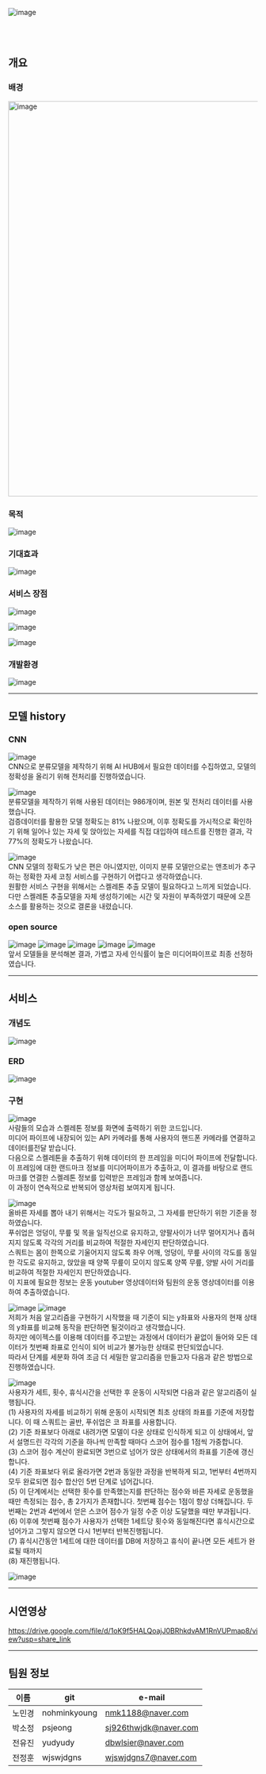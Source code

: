
![image](https://user-images.githubusercontent.com/111229365/218354678-f64779ed-6b8c-402b-8014-b8363ef3ab0e.png)

<br><br>

## 개요

### 배경
<img width="797" alt="image" src="https://user-images.githubusercontent.com/111229365/218349224-38c751d0-a75d-4557-a230-aacd7934c948.png">

### 목적
![image](https://user-images.githubusercontent.com/111229365/218353342-ad594467-e74b-48f4-9765-524008713791.png)

### 기대효과
![image](https://user-images.githubusercontent.com/111229365/218353404-eb81a3bb-5db6-4d32-aace-7a5807614c7e.png)

### 서비스 장점
![image](https://user-images.githubusercontent.com/111229365/218353437-6d820eca-85e9-4759-83fa-e059d6a973e2.png)

![image](https://user-images.githubusercontent.com/111229365/218353478-23fb796f-5db4-4e4b-8512-fcf427a8f3e2.png)

![image](https://user-images.githubusercontent.com/111229365/218349599-92425b18-42b1-4f66-9338-8be622e9bd1b.png)

### 개발환경
![image](https://user-images.githubusercontent.com/111229365/218353522-d2152f74-1186-47ef-8081-389c70f12a1b.png)

***
## 모델 history

### CNN

![image](https://user-images.githubusercontent.com/111229365/218353555-a7caf5e6-0d36-4629-a69f-189327e78eb5.png)
<br>CNN으로 분류모델을 제작하기 위해 AI HUB에서 필요한 데이터를 수집하였고, 모델의 정확성을 올리기 위해 전처리를 진행하였습니다.


![image](https://user-images.githubusercontent.com/111229365/218353591-0c74545c-67b7-47e6-a97a-44ea212e92b0.png)
<br>분류모델을 제작하기 위해 사용된 데이터는 986개이며, 원본 및 전처리 데이터를 사용했습니다.
<br>검증데이터를 활용한 모델 정확도는 81% 나왔으며, 이후 정확도를 가시적으로 확인하기 위해 일어나 있는 자세 및 앉아있는 자세를 직접 대입하여 테스트를 진행한 결과, 각 77%의 정확도가 나왔습니다.


![image](https://user-images.githubusercontent.com/111229365/218353633-94552a2f-8a3e-46ee-b55c-29888c230b2f.png)
<br>CNN 모델의 정확도가 낮은 편은 아니였지만, 이미지 분류 모델만으로는 앤초비가 추구하는 정확한 자세 코칭 서비스를 구현하기 어렵다고 생각하였습니다. 
<br>원활한 서비스 구현을 위해서는 스켈레톤 추출 모델이 필요하다고 느끼게 되었습니다. 
<br>다만 스켈레톤 추출모델을 자체 생성하기에는 시간 및 자원이 부족하였기 때문에 오픈 소스를 활용하는 것으로 결론을 내렸습니다.


### open source
![image](https://user-images.githubusercontent.com/111229365/218353671-9d6daf9e-6d88-4d15-b060-a561ed2d2609.png)
![image](https://user-images.githubusercontent.com/111229365/218353713-790fe2aa-d135-4e35-b790-217b6eb865f2.png)
![image](https://user-images.githubusercontent.com/111229365/218353747-42eead56-b884-43de-b42c-d1f568ecdbf6.png)
![image](https://user-images.githubusercontent.com/111229365/218353775-3539fe96-7f80-4aa1-bcea-fd5271668052.png)
![image](https://user-images.githubusercontent.com/111229365/218353808-6d143258-dc3e-403d-83f4-e37a1e786627.png)
<br>앞서 모델들을 분석해본 결과, 가볍고 자세 인식률이 높은 미디어파이프로 최종 선정하였습니다.

***
## 서비스 
### 개념도
![image](https://user-images.githubusercontent.com/111229365/218353927-d201dd6b-d9a5-43b2-9692-c24d5b7e46ae.png)

### ERD
![image](https://user-images.githubusercontent.com/111229365/218350964-f09f8943-8b70-4e41-9a33-2004008c90c9.png)

### 구현
![image](https://user-images.githubusercontent.com/111229365/218350998-04084a05-4737-4c9d-bac4-a17f36d551d4.png)
<br>사람들의 모습과 스켈레톤 정보를 화면에 출력하기 위한 코드입니다.
<br>미디어 파이프에 내장되어 있는 API 카메라를 통해 사용자의 핸드폰 카메라를 연결하고 데이터를전달 받습니다. 
<br>다음으로 스켈레톤을 추출하기 위해 데이터의 한 프레임을 미디어 파이프에 전달합니다. 
<br>이 프레임에 대한 랜드마크 정보를 미디어파이프가 추출하고, 이 결과를 바탕으로 랜드마크를 연결한 스켈레톤 정보를 입력받은 프레임과 함께 보여줍니다.
<br>이 과정이 연속적으로 반복되어 영상처럼 보여지게 됩니다.


![image](https://user-images.githubusercontent.com/111229365/218353976-0fa2354c-366b-4296-80eb-1907ed397be9.png)
<br>올바른 자세를 뽑아 내기 위해서는 각도가 필요하고, 그 자세를 판단하기 위한 기준을 정하였습니다.
<br>푸쉬업은 엉덩이, 무릎 및 목을 일직선으로 유지하고, 양팔사이가 너무 멀어지거나 좁혀지지 않도록 각각의 거리를 비교하여 적절한 자세인지 판단하였습니다.
<br>스쿼트는 몸이 한쪽으로 기울어지지 않도록 좌우 어깨, 엉덩이, 무릎 사이의 각도를 동일한 각도로 유지하고, 앉았을 때 양쪽 무릎이 모이지 않도록 양쪽 무릎, 양발 사이 거리를 비교하여 적절한 자세인지 판단하였습니다.
<br>이 지표에 필요한 정보는 운동 youtuber 영상데이터와 팀원의 운동 영상데이터를 이용하여 추출하였습니다.


![image](https://user-images.githubusercontent.com/111229365/218354037-e5274afa-f73d-4a74-9968-78570c8767a0.png)
![image](https://user-images.githubusercontent.com/111229365/218354094-002231a6-a5cb-484c-ad67-dd89d30bf062.png)
<br>저희가 처음 알고리즘을 구현하기 시작했을 때 기준이 되는 y좌표와 사용자의 현재 상태의 y좌표를 비교해 동작을 판단하면 될것이라고 생각했습니다. 
<br>하지만 에이젝스를 이용해 데이터를 주고받는 과정에서 데이터가 끝없이 들어와 모든 데이터가 첫번째 좌표로 인식이 되어 비교가 불가능한 상태로 판단되었습니다.
<br>따라서 단계를 세분화 하여 조금 더 세밀한 알고리즘을 만들고자 다음과 같은 방법으로 진행하였습니다.


![image](https://user-images.githubusercontent.com/111229365/218351115-32e78e63-87c0-4d1e-bba9-d446a09594bb.png)
<br>사용자가 세트, 횟수, 휴식시간을 선택한 후 운동이 시작되면 다음과 같은 알고리즘이 실행됩니다. 
<br>(1) 사용자의 자세를 비교하기 위해 운동이 시작되면 최초 상태의 좌표를 기준에 저장합니다. 이 때 스쿼트는 골반, 푸쉬업은 코 좌표를 사용합니다. 
<br>(2) 기준 좌표보다 아래로 내려가면 모델이 다운 상태로 인식하게 되고 이 상태에서, 앞서 설명드린 각각의 기준을 하나씩 만족할 때마다 스코어 점수를 1점씩 가중합니다. 
<br>(3) 스코어 점수 계산이 완료되면 3번으로 넘어가 앉은 상태에서의 좌표를 기준에 갱신합니다.
<br>(4) 기준 좌표보다 위로 올라가면 2번과 동일한 과정을 반복하게 되고, 1번부터 4번까지 모두 완료되면 점수 합산인 5번 단계로 넘어갑니다.
<br>(5) 이 단계에서는 선택한 횟수를 만족했는지를 판단하는 점수와 바른 자세로 운동했을 때만 측정되는 점수, 총 2가지가 존재합니다. 첫번째 점수는 1점이 항상 더해집니다. 두번째는 2번과 4번에서 얻은 스코어 점수가 일정 수준 이상 도달했을 때만 부과됩니다.
<br>(6) 이후에 첫번째 점수가 사용자가 선택한 1세트당 횟수와 동일해진다면 휴식시간으로 넘어가고 그렇지 않으면 다시 1번부터 반복진행됩니다. 
<br>(7) 휴식시간동안 1세트에 대한 데이터를 DB에 저장하고 휴식이 끝나면 모든 세트가 완료될 때까지 
<br>(8) 재진행됩니다. 


![image](https://user-images.githubusercontent.com/111229365/218351129-6b7eb098-fde3-4811-a94f-50e1aef0cf89.png)

***
## 시연영상
https://drive.google.com/file/d/1oK9f5HALQoajJ0BRhkdvAM1RnVUPmap8/view?usp=share_link
***
## 팀원 정보
|이름|git|e-mail|
|---|---|---|
|노민경|nohminkyoung|nmk1188@naver.com|
|박소정|psjeong|sj926thwjdk@naver.com|
|전유진|yudyudy|dbwlsier@naver.com|
|전정훈|wjswjdgns|wjswjdgns7@naver.com|

